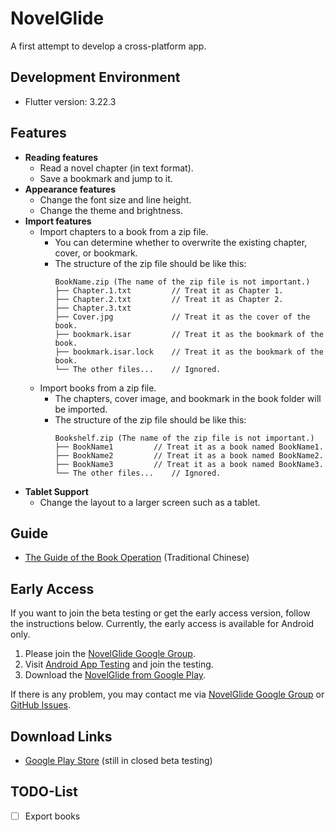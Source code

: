# NovelGlide

A first attempt to develop a cross-platform app.

## Development Environment

- Flutter version: 3.22.3

## Features

- **Reading features**
    - Read a novel chapter (in text format).
    - Save a bookmark and jump to it.
- **Appearance features**
    - Change the font size and line height.
    - Change the theme and brightness.
- **Import features**
    - Import chapters to a book from a zip file.
        - You can determine whether to overwrite the existing chapter, cover, or bookmark.
        - The structure of the zip file should be like this:
          ```
          BookName.zip (The name of the zip file is not important.)
          ├── Chapter.1.txt         // Treat it as Chapter 1.
          ├── Chapter.2.txt         // Treat it as Chapter 2.
          ├── Chapter.3.txt
          ├── Cover.jpg             // Treat it as the cover of the book.
          ├── bookmark.isar         // Treat it as the bookmark of the book.
          ├── bookmark.isar.lock    // Treat it as the bookmark of the book.
          └── The other files...    // Ignored.
          ```
    - Import books from a zip file.
        - The chapters, cover image, and bookmark in the book folder will be imported.
        - The structure of the zip file should be like this:
          ```
          Bookshelf.zip (The name of the zip file is not important.)
          ├── BookName1         // Treat it as a book named BookName1.
          ├── BookName2         // Treat it as a book named BookName2.
          ├── BookName3         // Treat it as a book named BookName3.
          └── The other files...    // Ignored.
          ```
- **Tablet Support**
    - Change the layout to a larger screen such as a tablet.

## Guide

- [The Guide of the Book Operation](https://blog.kai-wu.net/2024/07/novelglide-book-guide.html) (Traditional Chinese)

## Early Access

If you want to join the beta testing or get the early access version, follow the instructions below.
Currently, the early access is available for Android only.

1. Please join the [NovelGlide Google Group](https://groups.google.com/g/novelglide).
2. Visit [Android App Testing](https://play.google.com/apps/testing/com.kai_wu.novelglide) and join the testing.
3. Download the [NovelGlide from Google Play](https://play.google.com/store/apps/details?id=com.kai_wu.novelglide).

If there is any problem, you may contact me via [NovelGlide Google Group](https://groups.google.com/g/novelglide) or [GitHub Issues](https://github.com/wuvindu/NovelGlide-Flutter/issues).

## Download Links

- [Google Play Store](https://play.google.com/store/apps/details?id=com.kai_wu.novelglide) (still in closed beta
  testing)

## TODO-List

- [ ] Export books
